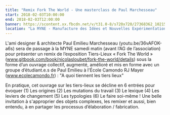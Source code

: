 ```yaml
---
title: "Remix Fork The World - Une masterclass de Paul Marchesseau"
start: 2018-02-03T10:00:00
end: 2018-02-03T12:00:00
banner: https://scontent.xx.fbcdn.net/v/t31.0-8/s720x720/27368362_10215506934495552_4120902969330700940_o.jpg?oh=c93e74d29b106162c0060ea039a3e32d&oe=5B07EFF3
location: "La MYNE - Manufacture des Idées et Nouvelles Expérimentations, 1 rue du Luizet, Villeurbanne, 69100"
---
```

 L'ami designer & architecte Paul Emilieu Marchesseau (youtu.be/36vAFOK-a6s) sera de passage à la MYNE samedi matin (avant l’AG de l’association) pour présenter un remix de l’exposition Tiers-Lieux « Fork The World » (www.gitbook.com/book/nicolasloubet/fork-the-world/details) sous la forme d’un ouvrage collectif, augmenté, amélioré et mis en forme avec un groupe d’étudiant.e.s de Paul Emilieu à  l'École Camondo  RJ Mayer (www.ecolecamondo.fr) : "A quoi tiennent les tiers lieux"

En pratique, cet ouvrage sur les tiers-lieux se décline en 6 entrées pour évoquer (1) Les origines (2) Les mutations du travail (3) Le lexique (4) Les leviers de changement (5) Les typologies (6) Le faire soi-même ! Une belle invitation à s'approprier des objets complexes, les remixer et aussi, bien entendu, à en partager les processus d’élaboration / fabrication.
